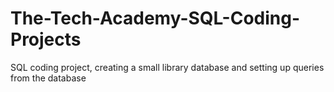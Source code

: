 # The-Tech-Academy-SQL-Coding-Projects
SQL coding project, creating a small library database and setting up queries from the database
